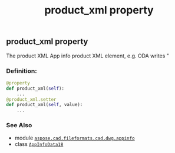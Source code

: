 ﻿---
title: product_xml property
second_title: Aspose.CAD for Python via .NET API References
description: 
type: docs
weight: 50
url: /python-net/aspose.cad.fileformats.cad.dwg.appinfo/appinfodata18/product_xml/
is_root: false
---

## product_xml property


The product XML
App info product XML element, e.g. ODA writes
"
### Definition:
```python
@property
def product_xml(self):
    ...
@product_xml.setter
def product_xml(self, value):
    ...
```

### See Also
* module [`aspose.cad.fileformats.cad.dwg.appinfo`](../../)
* class [`AppInfoData18`](/cad/python-net/aspose.cad.fileformats.cad.dwg.appinfo/appinfodata18)

